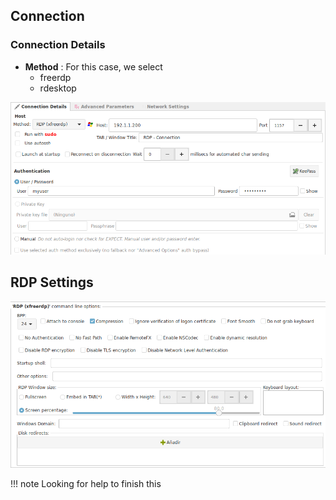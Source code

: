## Connection

### Connection Details

+ __Method__ : For this case, we select
    - freerdp
    - rdesktop

![](images/rdp1.png)

## RDP Settings

![](images/rdp4.png)

!!! note
    Looking for help to finish this


